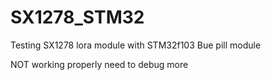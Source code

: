 # SX1278_STM32
Testing SX1278 lora module with STM32f103 Bue pill module 


NOT working properly need to debug more 
